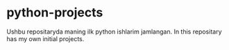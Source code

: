 # python-projects
Ushbu repositaryda maning ilk python ishlarim jamlangan.
In this repositary has my own initial projects.

